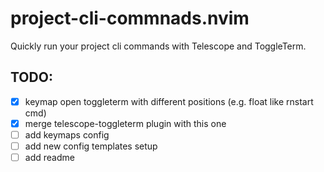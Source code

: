 # project-cli-commnads.nvim
Quickly run your project cli commands with Telescope and ToggleTerm. 


## TODO:
- [x] keymap open toggleterm with different positions (e.g. float like rnstart cmd)
- [x] merge telescope-toggleterm plugin with this one
- [ ] add keymaps config
- [ ] add new config templates setup
- [ ] add readme
